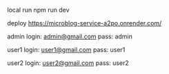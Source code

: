 local run
npm run dev

deploy
https://microblog-service-a2po.onrender.com/

admin
login: admin@gmail.com
pass: admin

user1
login: user1@gmail.com
pass: user1

user2
login: user2@gmail.com
pass: user2

